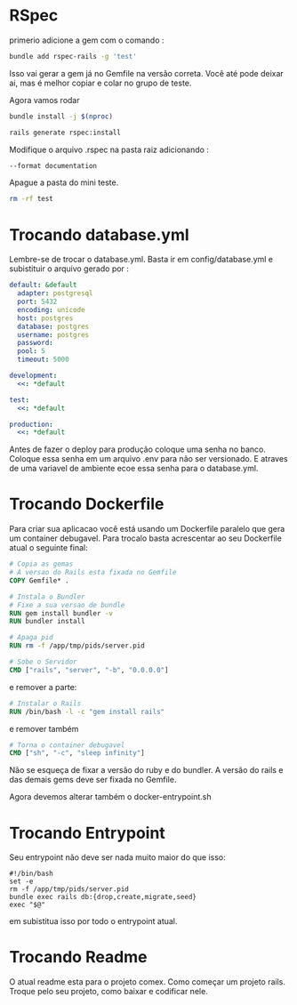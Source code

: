 








# RSpec
primerio adicione a gem com o comando :
```bash
bundle add rspec-rails -g 'test'
```
Isso vai gerar a gem já no Gemfile na versão correta. Você até pode deixar ai, mas é melhor copiar e colar no grupo de teste.

Agora vamos rodar
```bash
bundle install -j $(nproc)
```
```bash
rails generate rspec:install
```
Modifique o arquivo .rspec na pasta raiz adicionando :
```bash
--format documentation
```
Apague a pasta do mini teste.
```bash
rm -rf test
```
# Trocando database.yml
Lembre-se de trocar o database.yml. Basta ir em config/database.yml e subistituir o arquivo gerado por :
```yaml
default: &default
  adapter: postgresql
  port: 5432
  encoding: unicode
  host: postgres
  database: postgres
  username: postgres
  password:
  pool: 5
  timeout: 5000

development:
  <<: *default

test:
  <<: *default

production:
  <<: *default
```
Antes de fazer o deploy para produção coloque uma senha no banco. Coloque essa senha em um arquivo .env para não ser versionado. E atraves de uma variavel de ambiente ecoe essa senha para o database.yml.
# Trocando Dockerfile
Para criar sua aplicacao você está usando um Dockerfile paralelo que gera um container debugavel. Para trocalo basta acrescentar ao seu Dockerfile atual o seguinte final:

```Dockerfile
# Copia as gemas
# A versao do Rails esta fixada no Gemfile
COPY Gemfile* .

# Instala o Bundler
# Fixe a sua versao de bundle
RUN gem install bundler -v
RUN bundler install

# Apaga pid
RUN rm -f /app/tmp/pids/server.pid

# Sobe o Servidor
CMD ["rails", "server", "-b", "0.0.0.0"]
```
e remover a parte:
```Dockerfile
# Instalar o Rails
RUN /bin/bash -l -c "gem install rails"

```
e remover também
```Dockerfile
# Torna o container debugavel
CMD ["sh", "-c", "sleep infinity"]

```
Não se esqueça de fixar a versão do ruby e do bundler. A versão do rails e das demais gems deve ser fixada no Gemfile.

Agora devemos alterar também o docker-entrypoint.sh
# Trocando Entrypoint
Seu entrypoint não deve ser nada muito maior do que isso:
```shell
#!/bin/bash
set -e
rm -f /app/tmp/pids/server.pid
bundle exec rails db:{drop,create,migrate,seed}
exec "$@"
```
em subistitua isso por todo o entrypoint atual.
# Trocando Readme
O atual readme esta para o projeto comex. Como começar um projeto rails. Troque pelo seu projeto, como baixar e codificar nele.
